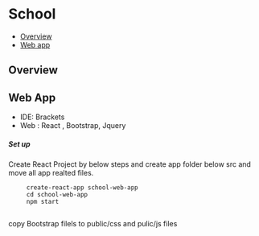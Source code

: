 # School

* [Overview](#overview)
* [Web app](#web-app)

## Overview


## Web App
 
 - IDE: Brackets
 - Web : React , Bootstrap, Jquery
 
##### Set up
 Create React Project by below steps and create app folder below src and move all app realted files. 
 
 ```
      create-react-app school-web-app
      cd school-web-app
      npm start
      
 ```
copy Bootstrap filels to public/css and pulic/js files
